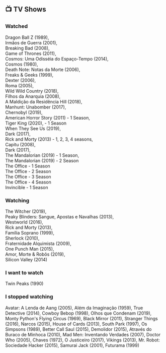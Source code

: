 ## 📺 TV Shows

### Watched

Dragon Ball Z (1989),  
Irmãos de Guerra (2001),  
Breaking Bad (2008),  
Game of Thrones (2011),  
Cosmos: Uma Odisséia do Espaço-Tempo (2014),  
Cosmos (1980),  
Death Note: Notas da Morte (2006),  
Freaks & Geeks (1999),  
Dexter (2006),  
Roma (2005),  
Wild Wild Country (2018),  
Filhos da Anarquia (2008),  
A Maldição da Residência Hill (2018),  
Manhunt: Unabomber (2017),  
Chernobyl (2019),  
American Horror Story (2011) - 1 Season,  
Tiger King (2020), - 1 Season  
When They See Us (2019),  
Dark (2017),  
Rick and Morty (2013) - 1, 2, 3, 4 seasons,  
Capitu (2008),  
Dark (2017),    
The Mandalorian (2019) - 1 Season,  
The Mandalorian (2019) - 2 Season  
The Office - 1 Season  
The Office - 2 Season  
The Office - 3 Season      
The Office - 4 Season       
Invincible - 1 Season  
    
### Watching
 
The Witcher (2019),  
Peaky Blinders: Sangue, Apostas e Navalhas (2013),  
Westworld (2016),  
Rick and Morty (2013),  
Família Soprano (1999),  
Sherlock (2010),  
Fraternidade Alquimista (2009),  
One Punch Man (2015),  
Amor, Morte & Robôs (2019),  
Silicon Valley (2014)  

### I want to watch

Twin Peaks (1990)

### I stopped watching
Avatar: A Lenda de Aang (2005),
Além da Imaginação (1959),
True Detective (2014),
Cowboy Bebop (1998),
Olhos que Condenam (2019),
Monty Python's Flying Circus (1969),
Black Mirror (2011),
Stranger Things (2016),
Narcos (2015),
House of Cards (2013),
South Park (1997),
Os Simpsons (1989),
Better Call Saul (2015),
Demolidor (2015),
Através do Buraco de Minhoca (2010),
Mad Men: Inventando Verdades (2007),
Doctor Who (2005),
Chaves (1972),
O Justiceiro (2017),
Vikings (2013),
Mr. Robot: Sociedade Hacker (2015),
Samurai Jack (2001),
Futurama (1999)
